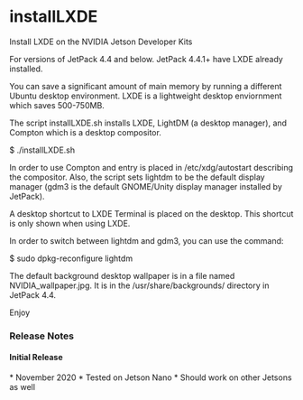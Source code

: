 # installLXDE
Install LXDE on the NVIDIA Jetson Developer Kits

For versions of JetPack 4.4 and below. JetPack 4.4.1+ have LXDE already installed.

You can save a significant amount of main memory by running a different Ubuntu desktop environment.
LXDE is a lightweight desktop enviornment which saves 500-750MB.

The script installLXDE.sh installs LXDE, LightDM (a desktop manager), and Compton which is a desktop compositor.

$ ./installLXDE.sh

In order to use Compton and entry is placed in /etc/xdg/autostart describing the compositor. Also, the script sets lightdm to be the default display manager (gdm3 is the default GNOME/Unity display manager installed by JetPack).

A desktop shortcut to LXDE Terminal is placed on the desktop. This shortcut is only shown when using LXDE.

In order to switch between lightdm and gdm3, you can use the command:

$ sudo dpkg-reconfigure lightdm

The default background desktop wallpaper is in a file named NVIDIA_wallpaper.jpg. It is in the /usr/share/backgrounds/ directory in JetPack 4.4.

Enjoy

<h3>Release Notes</h3>

<h4>Initial Release</h4>
* November 2020
* Tested on Jetson Nano
* Should work on other Jetsons as well

